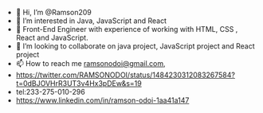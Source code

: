 - 👋 Hi, I’m @Ramson209
- 👀 I’m interested in Java, JavaScript and React
- 🌱 Front-End Engineer  with experience of working with  HTML, CSS , React and JavaScript.
- 💞️ I’m looking to collaborate on java project, JavaScript project and React project
- 📫 How to reach me ramsonodoi@gmail.com,
- https://twitter.com/RAMSONODOI/status/1484230312083267584?t=0dBJOVHrR3UT3v4Hx3pDEw&s=19
- tel:233-275-010-296
- https://www.linkedin.com/in/ramson-odoi-1aa41a147

<!---
Ramson209/Ramson209 is a ✨ special ✨ repository because its `README.md` (this file) appears on your GitHub profile.
You can click the Preview link to take a look at your changes.
--->

